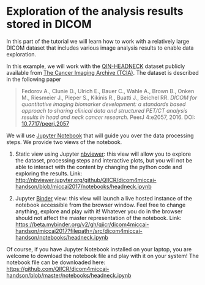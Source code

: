 # Exploration of the analysis results stored in DICOM

In this part of the tutorial we will learn how to work with a relatively large DICOM dataset that includes various image analysis results to enable data exploration.

In this example, we will work with the [QIN-HEADNECK](https://wiki.cancerimagingarchive.net/display/Public/QIN-HEADNECK) dataset publicly available from [The Cancer Imaging Archive (TCIA)](https://www.cancerimagingarchive.net/). The dataset is described in the following paper

> Fedorov A., Clunie D., Ulrich E., Bauer C., Wahle A., Brown B., Onken M., Riesmeier J., Pieper S., Kikinis R., Buatti J., Beichel RR. _DICOM for quantitative imaging biomarker development: a standards based approach to sharing clinical data and structured PET/CT analysis results in head and neck cancer research_. PeerJ 4:e2057, 2016. DOI: [10.7717/peerj.2057](https://dx.doi.org/10.7717/peerj.2057)

We will use [Jupyter Notebook](https://jupyter.org/) that will guide you over the data processing steps. We provide two views of the notebook.

1. Static view using Jupyter [nbviewer](https://nbviewer.jupyter.org/): this view will allow you to explore the dataset, processing steps and interactive plots, but you will not be able to interact with the content by changing the python code and exploring the results. Link: http://nbviewer.jupyter.org/github/QIICR/dicom4miccai-handson/blob/miccai2017/notebooks/headneck.ipynb

2. Jupyter [Binder](https://beta.mybinder.org/) view: this view will launch a live hosted instance of the notebook accessible from the browser window. Feel free to change anything, explore and play with it! Whatever you do in the browser should not affect the master representation of the notebook. Link: https://beta.mybinder.org/v2/gh/qiicr/dicom4miccai-handson/miccai2017?filepath=/src/dicom4miccai-handson/notebooks/headneck.ipynb

Of course, if you have Jupyter Notebook installed on your laptop, you are welcome to download the notebook file and play with it on your system! The notebook file can be downloaded here: https://github.com/QIICR/dicom4miccai-handson/blob/master/notebooks/headneck.ipynb